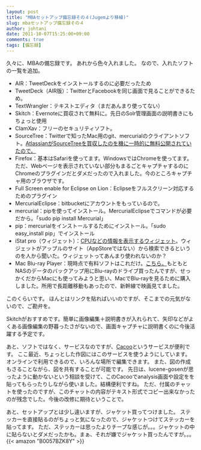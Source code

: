 ```yaml
---
layout: post
title: "MBAセットアップ備忘録その４(Jugemより移植)"
slug: mbaセットアップ備忘録その４
author: johtani
date: 2011-10-07T15:25:00+09:00
comments: true
tags: [備忘録]
---
```

久々に、MBAの備忘録です。
あれから色々入れました。
なので、入れたソフトの一覧を追加。

* AIR：TweetDeckをインストールするのに必要だったため</lI>
* TweetDeck（AIR版）：TwitterとFacebookを同じ画面で見ることができるため。</lI>
* TextWrangler：テキストエディタ（まだあんまり使ってない）</lI>
* Skitch：Evernoteに買収されて無料に。先日のSolr管理画面の説明書きにもちょっと使用</lI>
* ClamXav：フリーのセキュリティソフト。</lI>
* SourceTree：Twitterで知ったMac用のgit、mercurialのクライアントソフト。[AtlassianがSourceTreeを買収したのを機に一時的に無料公開されていたので。](http://blogs.atlassian.jp/2011/10/sourcetree-git-hg-client-by-atlassian-j.html)</lI>
* Firefox：基本はSafariを使ってます。WindowsではChromeを使ってます。ただ、Webページを表示されていない部分もまるごとキャプチャするのにChromeのプラグインだとダメだったので入れました。今のところキャプチャ用のブラウザです。</lI>
* Full Screen enable for Eclipse on Lion：Eclipseをフルスクリーン対応するためのプラグイン</lI>
* MercurialEclipse：bitbucketにアカウントをもっているので。</lI>
* mercurial：pipを使ってインストール。MercurialEclipseでコマンドが必要だから。「sudo pip install Mercurial」</lI>
* pip：mercurialをインストールするためにインストール。「sudo easy_install pip」でインストール</lI>
* iStat pro（ウィジェット）：[CPUなどの情報を表示するウィジェット](http://www.apple.com/jp/downloads/dashboard/status/istatpro.html)。ウィジェットがアップルのサイト（AppStoreではない）から検索できるというのを人から聞いた。ウィジェットってあんまり使われないのか？
* Mac Blu-ray Player：現時点で有料ソフトはこれだけ。[こちら。](http://jp.macblurayplayer.com/index.htm)もともとNASのデータのバックアップ用にBlu-rayのドライブ買ったんですが、せっかくだからMacにも使ってみようと思い、MacでBlu-rayを見るために購入しました。所用で長距離移動もあったので、新幹線で映画見てました。




このくらいです。
ほんとはリンクを貼ればいいのですが、そこまでの元気がないので、ご勘弁を。

Skitchがおすすめです。簡単に画像編集＋説明書きが入れられて、矢印などがよくある画像編集の野暮ったさがないので、画面キャプチャに説明書くのに今後活躍する予定です。

あと、ソフトではなく、サービスなのですが、[Cacoo](https://cacoo.com/)というサービスが便利です。
ここ最近、ちょっとした作図にはこのサービスを使うようにしています。オンラインで利用できるので、いろんな場所で編集できます。
また、図の作成もさることながら、図を共有することが可能です。
先日は、lucene-gosenが思ったように動かないという相談を受けて、このCacooでanalysis画面や設定をを貼ってもらったりしながら使いました。結構便利ですね。
ただ、付属のチャットを使ったのですが、このチャットの内容がテキスト形式でコピー出来なかったのが残念でした。今後の改修に期待ということで。

あと、セットアップとは少し違いますが、ジャケット買ってつけました。
ステッカーを直接貼るのがちょっと気になったので、ジャケットつけてステッカーを貼ってます。
ただ、ステッカーは思ったよりチープな感じが。。。ジャケットの中に貼らないとダメだったかも。まぁ、それが嫌でジャケット買ったんですが。。。
{{< amazon "B0057BZK8Y" >}}
